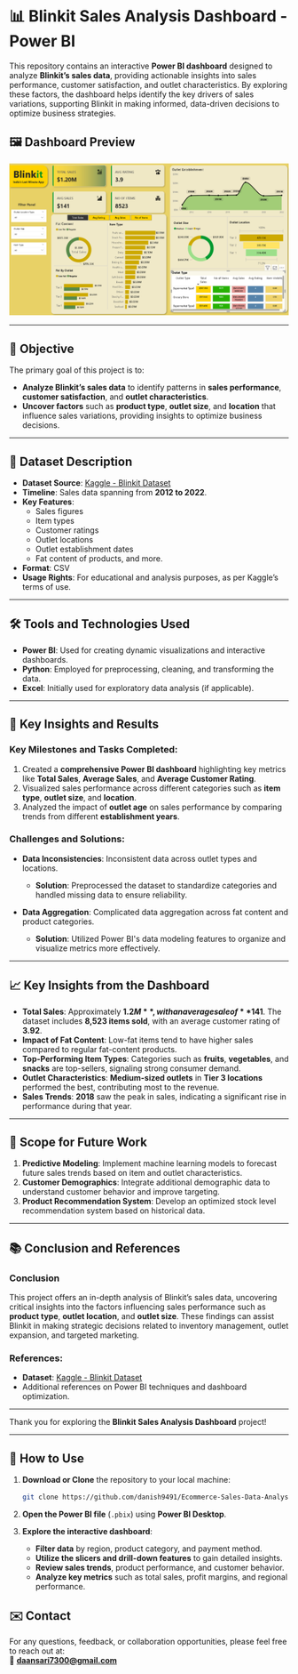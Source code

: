 # 📊 Blinkit Sales Analysis Dashboard - Power BI

This repository contains an interactive **Power BI dashboard** designed to analyze **Blinkit’s sales data**, providing actionable insights into sales performance, customer satisfaction, and outlet characteristics. By exploring these factors, the dashboard helps identify the key drivers of sales variations, supporting Blinkit in making informed, data-driven decisions to optimize business strategies.

## 🖼️ Dashboard Preview

![Dashboard Preview](https://raw.githubusercontent.com/danish9491/Power-BI-Projects/refs/heads/main/Blinkit%20Sales%20Analysis/Preview%20Dashboard.png.png)

---

## 🎯 Objective

The primary goal of this project is to:
- **Analyze Blinkit’s sales data** to identify patterns in **sales performance**, **customer satisfaction**, and **outlet characteristics**.
- **Uncover factors** such as **product type**, **outlet size**, and **location** that influence sales variations, providing insights to optimize business decisions.

---

## 📂 Dataset Description

- **Dataset Source**: [Kaggle - Blinkit Dataset](https://www.kaggle.com/datasets/mukeshgadri/blinkit-dataset)
- **Timeline**: Sales data spanning from **2012 to 2022**.
- **Key Features**:
  - Sales figures
  - Item types
  - Customer ratings
  - Outlet locations
  - Outlet establishment dates
  - Fat content of products, and more.
- **Format**: CSV
- **Usage Rights**: For educational and analysis purposes, as per Kaggle’s terms of use.

---

## 🛠️ Tools and Technologies Used

- **Power BI**: Used for creating dynamic visualizations and interactive dashboards.
- **Python**: Employed for preprocessing, cleaning, and transforming the data.
- **Excel**: Initially used for exploratory data analysis (if applicable).

---

## 🔑 Key Insights and Results

### Key Milestones and Tasks Completed:
1. Created a **comprehensive Power BI dashboard** highlighting key metrics like **Total Sales**, **Average Sales**, and **Average Customer Rating**.
2. Visualized sales performance across different categories such as **item type**, **outlet size**, and **location**.
3. Analyzed the impact of **outlet age** on sales performance by comparing trends from different **establishment years**.

### Challenges and Solutions:
- **Data Inconsistencies**: Inconsistent data across outlet types and locations.
  - **Solution**: Preprocessed the dataset to standardize categories and handled missing data to ensure reliability.
  
- **Data Aggregation**: Complicated data aggregation across fat content and product categories.
  - **Solution**: Utilized Power BI's data modeling features to organize and visualize metrics more effectively.

---

## 📈 Key Insights from the Dashboard

- **Total Sales**: Approximately **$1.2M**, with an average sale of **$141**. The dataset includes **8,523 items sold**, with an average customer rating of **3.92**.
- **Impact of Fat Content**: Low-fat items tend to have higher sales compared to regular fat-content products.
- **Top-Performing Item Types**: Categories such as **fruits**, **vegetables**, and **snacks** are top-sellers, signaling strong consumer demand.
- **Outlet Characteristics**: **Medium-sized outlets** in **Tier 3 locations** performed the best, contributing most to the revenue.
- **Sales Trends**: **2018** saw the peak in sales, indicating a significant rise in performance during that year.

---

## 📅 Scope for Future Work

1. **Predictive Modeling**: Implement machine learning models to forecast future sales trends based on item and outlet characteristics.
2. **Customer Demographics**: Integrate additional demographic data to understand customer behavior and improve targeting.
3. **Product Recommendation System**: Develop an optimized stock level recommendation system based on historical data.

---

## 📚 Conclusion and References

### Conclusion
This project offers an in-depth analysis of Blinkit’s sales data, uncovering critical insights into the factors influencing sales performance such as **product type**, **outlet location**, and **outlet size**. These findings can assist Blinkit in making strategic decisions related to inventory management, outlet expansion, and targeted marketing.

### References:
- **Dataset**: [Kaggle - Blinkit Dataset](https://www.kaggle.com/datasets/mukeshgadri/blinkit-dataset)
- Additional references on Power BI techniques and dashboard optimization.

---

Thank you for exploring the **Blinkit Sales Analysis Dashboard** project!

---

## 🚀 **How to Use**

1. **Download or Clone** the repository to your local machine:
   ```bash
   git clone https://github.com/danish9491/Ecommerce-Sales-Data-Analysis---Power-BI-Dashboard.git

2. **Open the Power BI file** (`.pbix`) using **Power BI Desktop**.

3. **Explore the interactive dashboard**:
   - **Filter data** by region, product category, and payment method.
   - **Utilize the slicers and drill-down features** to gain detailed insights.
   - **Review sales trends**, product performance, and customer behavior.
   - **Analyze key metrics** such as total sales, profit margins, and regional performance.

## ✉️ Contact

For any questions, feedback, or collaboration opportunities, please feel free to reach out at:  
📧 **[daansari7300@gmail.com](mailto:daansari7300@gmail.com)**

